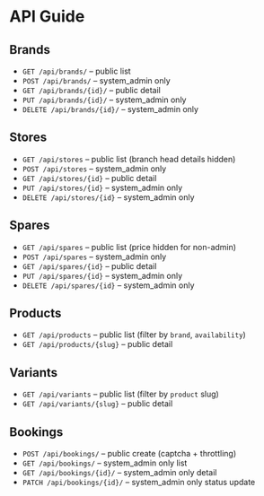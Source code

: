 # API Guide

## Brands
- `GET /api/brands/` – public list
- `POST /api/brands/` – system_admin only
- `GET /api/brands/{id}/` – public detail
- `PUT /api/brands/{id}/` – system_admin only
- `DELETE /api/brands/{id}/` – system_admin only

## Stores
- `GET /api/stores` – public list (branch head details hidden)
- `POST /api/stores` – system_admin only
- `GET /api/stores/{id}` – public detail
- `PUT /api/stores/{id}` – system_admin only
- `DELETE /api/stores/{id}` – system_admin only

## Spares
- `GET /api/spares` – public list (price hidden for non-admin)
- `POST /api/spares` – system_admin only
- `GET /api/spares/{id}` – public detail
- `PUT /api/spares/{id}` – system_admin only
- `DELETE /api/spares/{id}` – system_admin only

## Products
- `GET /api/products` – public list (filter by `brand`, `availability`)
- `GET /api/products/{slug}` – public detail

## Variants
- `GET /api/variants` – public list (filter by `product` slug)
- `GET /api/variants/{slug}` – public detail


## Bookings
- `POST /api/bookings/` – public create (captcha + throttling)
- `GET /api/bookings/` – system_admin only list
- `GET /api/bookings/{id}/` – system_admin only detail
- `PATCH /api/bookings/{id}/` – system_admin only status update
